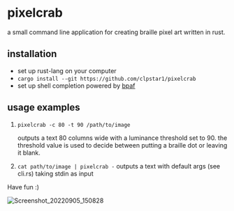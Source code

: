 # pixelcrab
a small command line application for creating braille pixel art written in rust.

## installation
- set up rust-lang on your computer
- `cargo install --git https://github.com/clpstar1/pixelcrab`
- set up shell completion powered by [bpaf](https://github.com/pacak/bpaf)

## usage examples

1) `pixelcrab -c 80 -t 90 /path/to/image`

    outputs a text 80 columns wide with a luminance threshold set to 90.
    the threshold value is used to decide between putting a braille dot or leaving it blank. 

2) `cat path/to/image | pixelcrab -`
    outputs a text with default args (see cli.rs) taking stdin as input

Have fun :)

![Screenshot_20220905_150828](https://user-images.githubusercontent.com/37932185/188457087-c0968275-33fd-4ca6-8939-456817bf8a9a.png)
